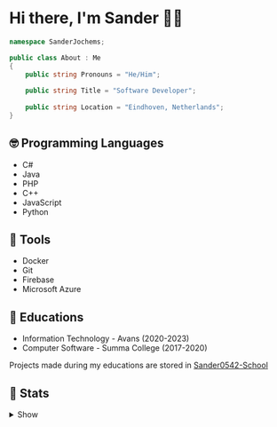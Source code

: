 # Hi there, I'm Sander 👋🏼

```cs
namespace SanderJochems;

public class About : Me
{
    public string Pronouns = "He/Him";
    
    public string Title = "Software Developer";
    
    public string Location = "Eindhoven, Netherlands";
}
```

## 🤓 Programming Languages

- C#
- Java
- PHP
- C++
- JavaScript
- Python

## 🔧 Tools

- Docker
- Git
- Firebase
- Microsoft Azure

## 🏫 Educations

- Information Technology - Avans (2020-2023)
- Computer Software - Summa College (2017-2020)

Projects made during my educations are stored in [Sander0542-School](https://github.com/Sander0542-School)

## 🏁 Stats

<details>
<summary>Show</summary>

![Sander0542 GitHub Stats](https://github-readme-stats.vercel.app/api?username=Sander0542&count_private=true&include_all_commits=true&show_icons=true)

![Top Languages](https://github-readme-stats.vercel.app/api/top-langs/?username=Sander0542&layout=compact)
</details>

